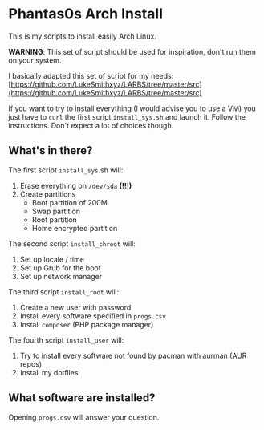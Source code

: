# Phantas0s Arch Install

This is my scripts to install easily Arch Linux.

**WARNING**: This set of script should be used for inspiration, don't run them on your system.

I basically adapted this set of script for my needs: [https://github.com/LukeSmithxyz/LARBS/tree/master/src](https://github.com/LukeSmithxyz/LARBS/tree/master/src)

If you want to try to install everything (I would advise you to use a VM) you just have to `curl` the first script `install_sys.sh` and launch it. Follow the instructions.
Don't expect a lot of choices though.

## What's in there? 

The first script `install_sys`.sh will:
1. Erase everything on `/dev/sda` **(!!!)**
2. Create partitions
    - Boot partition of 200M
    - Swap partition
    - Root partition
    - Home encrypted partition

The second script `install_chroot` will:
1. Set up locale / time
2. Set up Grub for the boot
3. Set up network manager

The third script `install_root` will:
1. Create a new user with password
2. Install every software specified in `progs.csv`
3. Install `composer` (PHP package manager)

The fourth script `install_user` will:
1. Try to install every software not found by pacman with aurman (AUR repos)
2. Install my dotfiles

## What software are installed?

Opening `progs.csv` will answer your question.

